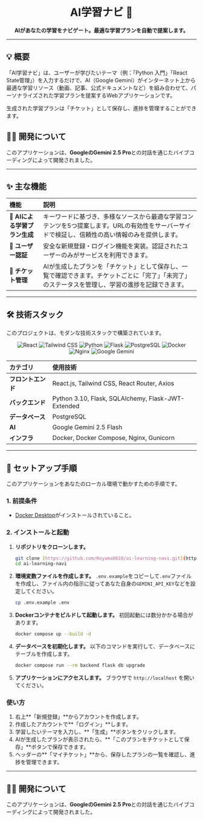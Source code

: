 <div align="center">

# AI学習ナビ 🚀

**AIがあなたの学習をナビゲート。最適な学習プランを自動で提案します。**

</div>

---

## 💡 概要

「AI学習ナビ」は、ユーザーが学びたいテーマ（例：「Python 入門」「React State管理」）を入力するだけで、AI（Google Gemini）がインターネット上から最適な学習リソース（動画、記事、公式ドキュメントなど）を組み合わせて、パーソナライズされた学習プランを提案するWebアプリケーションです。

生成された学習プランは「チケット」として保存し、進捗を管理することができます。

## 🧑‍💻 開発について

このアプリケーションは、**GoogleのGemini 2.5 Pro**との対話を通じたバイブコーディングによって開発されました。

---

## ✨ 主な機能

| 機能 | 説明 |
| :--- | :--- |
| **🤖 AIによる学習プラン生成** | キーワードに基づき、多様なソースから最適な学習コンテンツを5つ提案します。URLの有効性をサーバーサイドで検証し、信頼性の高い情報のみを提供します。 |
| **👤 ユーザー認証** | 安全な新規登録・ログイン機能を実装。認証されたユーザーのみがサービスを利用できます。 |
| **🎫 チケット管理** | AIが生成したプランを「チケット」として保存し、一覧で確認できます。チケットごとに「完了」「未完了」のステータスを管理し、学習の進捗を記録できます。 |

---

## 🛠️ 技術スタック

このプロジェクトは、モダンな技術スタックで構築されています。

<p align="center">
  <img src="https://img.shields.io/badge/React-20232A?style=for-the-badge&logo=react&logoColor=61DAFB" alt="React">
  <img src="https://img.shields.io/badge/Tailwind_CSS-38B2AC?style=for-the-badge&logo=tailwind-css&logoColor=white" alt="Tailwind CSS">
  <img src="https://img.shields.io/badge/Python-3776AB?style=for-the-badge&logo=python&logoColor=white" alt="Python">
  <img src="https://img.shields.io/badge/Flask-000000?style=for-the-badge&logo=flask&logoColor=white" alt="Flask">
  <img src="https://img.shields.io/badge/PostgreSQL-316192?style=for-the-badge&logo=postgresql&logoColor=white" alt="PostgreSQL">
  <img src="https://img.shields.io/badge/Docker-2496ED?style=for-the-badge&logo=docker&logoColor=white" alt="Docker">
  <img src="https://img.shields.io/badge/Nginx-009639?style=for-the-badge&logo=nginx&logoColor=white" alt="Nginx">
  <img src="https://img.shields.io/badge/Google_Gemini-8E77D8?style=for-the-badge&logo=google-gemini&logoColor=white" alt="Google Gemini">
</p>

| カテゴリ | 使用技術 |
| :--- | :--- |
| **フロントエンド** | React.js, Tailwind CSS, React Router, Axios |
| **バックエンド** | Python 3.10, Flask, SQLAlchemy, Flask-JWT-Extended |
| **データベース** | PostgreSQL |
| **AI** | Google Gemini 2.5 Flash |
| **インフラ** | Docker, Docker Compose, Nginx, Gunicorn |

---

## 🚀 セットアップ手順

このアプリケーションをあなたのローカル環境で動かすための手順です。

### 1. 前提条件
* [Docker Desktop](https://www.docker.com/products/docker-desktop/)がインストールされていること。

### 2. インストールと起動
1.  **リポジトリをクローンします。**
    ```bash
    git clone [https://github.com/Koyama8610/ai-learning-navi.git](https://github.com/Koyama8610/ai-learning-navi.git)
    cd ai-learning-navi
    ```

2.  **環境変数ファイルを作成します。**
    `.env.example`をコピーして`.env`ファイルを作成し、ファイル内の指示に従ってあなた自身の`GEMINI_API_KEY`などを設定してください。
    ```bash
    cp .env.example .env
    ```

3.  **Dockerコンテナをビルドして起動します。**
    初回起動には数分かかる場合があります。
    ```bash
    docker compose up --build -d
    ```

4.  **データベースを初期化します。**
    以下のコマンドを実行して、データベースにテーブルを作成します。
    ```bash
    docker compose run --rm backend flask db upgrade
    ```

5.  **アプリケーションにアクセスします。**
    ブラウザで `http://localhost` を開いてください。

### 使い方
1.  右上**「新規登録」**からアカウントを作成します。
2.  作成したアカウントで**「ログイン」**します。
3.  学習したいテーマを入力し、**「生成」**ボタンをクリックします。
4.  AIが生成したプランが表示されたら、**「このプランをチケットとして保存」**ボタンで保存できます。
5.  ヘッダーの**「マイチケット」**から、保存したプランの一覧を確認し、進捗を管理できます。

---

## 🧑‍💻 開発について

このアプリケーションは、**GoogleのGemini 2.5 Pro**との対話を通じたバイブコーディングによって開発されました。
